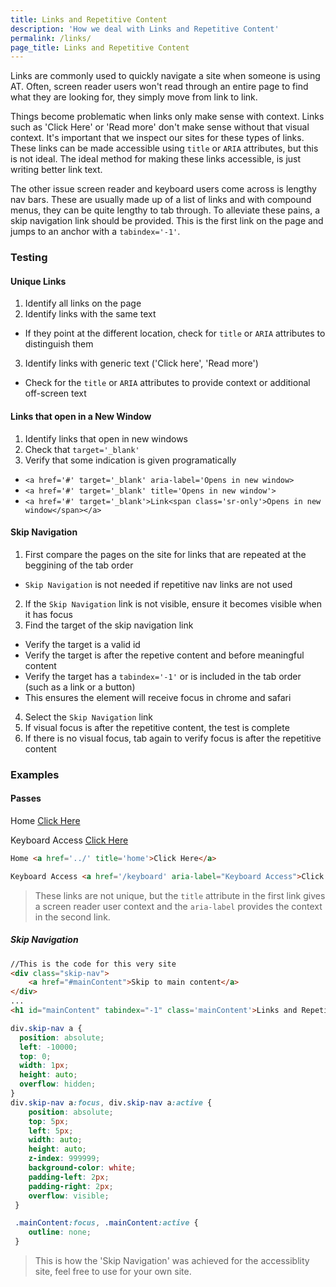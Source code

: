 ```yaml
---
title: Links and Repetitive Content
description: 'How we deal with Links and Repetitive Content'
permalink: /links/
page_title: Links and Repetitive Content
---
```

Links are commonly used to quickly navigate a site when someone is using AT. Often, screen reader users won't read through an entire page to find what they are looking for, they simply move from link to link. 

Things become problematic when links only make sense with context. Links such as 'Click Here' or 'Read more' don't make sense without that visual context. It's important that we inspect our sites for these types of links. These links can be made accessible using ```title``` or ```ARIA``` attributes, but this is not ideal. The ideal method for making these links accessible, is just writing better link text.

The other issue screen reader and keyboard users come across is lengthy nav bars. These are usually made up of a list of links and with compound menus, they can be quite lengthy to tab through. To alleviate these pains, a skip navigation link should be provided. This is the first link on the page and jumps to an anchor with a ```tabindex='-1'```.

### Testing 

#### Unique Links

1. Identify all links on the page
2. Identify links with the same text
  * If they point at the different location, check for ```title``` or ```ARIA``` attributes to distinguish them
3. Identify links with generic text ('Click here', 'Read more')
  * Check for the ```title``` or ```ARIA``` attributes to provide context or additional off-screen text

#### Links that open in a New Window
1. Identify links that open in new windows
2. Check that ```target='_blank'```
3. Verify that some indication is given programatically
  *  ```<a href='#' target='_blank' aria-label='Opens in new window>```
  *  ```<a href='#' target='_blank' title='Opens in new window'>```
  *  ```<a href='#' target='_blank'>Link<span class='sr-only'>Opens in new window</span></a>```

#### Skip Navigation

1. First compare the pages on the site for links that are repeated at the beggining of the tab order
  * `Skip Navigation` is not needed if repetitive nav links are not used
2. If the `Skip Navigation` link is not visible, ensure it becomes visible when it has focus
3. Find the target of the skip navigation link
  * Verify the target is a valid id
  * Verify the target is after the repetive content and before meaningful content
  * Verify the target has a ```tabindex='-1'``` or is included in the tab order (such as a link or a button)
   * This ensures the element will receive focus in chrome and safari
4. Select the `Skip Navigation` link
5. If visual focus is after the repetitive content, the test is complete
6. If there is no visual focus, tab again to verify focus is after the repetitive content

### Examples

#### Passes

Home <a href='../' title='home'>Click Here</a>

Keyboard Access <a href='/keyboard' aria-label="Keyboard Access">Click Here</a>

```html
Home <a href='../' title='home'>Click Here</a>

Keyboard Access <a href='/keyboard' aria-label="Keyboard Access">Click Here</a>
```

> These links are not unique, but the ```title``` attribute in the first link gives a screen reader user context and the ```aria-label``` provides the context in the second link. 

##### Skip Navigation

```html
//This is the code for this very site
<div class="skip-nav">
	<a href="#mainContent">Skip to main content</a>
</div>
...
<h1 id="mainContent" tabindex="-1" class='mainContent'>Links and Repetitive Content</h1>

```
```css
div.skip-nav a {
  position: absolute;
  left: -10000;
  top: 0;
  width: 1px;
  height: auto;
  overflow: hidden;
}
div.skip-nav a:focus, div.skip-nav a:active {
	position: absolute;
	top: 5px;
	left: 5px;
	width: auto; 
	height: auto;
	z-index: 999999;
	background-color: white;
	padding-left: 2px;
	padding-right: 2px;
	overflow: visible;
 }

 .mainContent:focus, .mainContent:active {
 	outline: none;
 }
```

> This is how the 'Skip Navigation' was achieved for the accessiblity site, feel free to use for your own site. 
